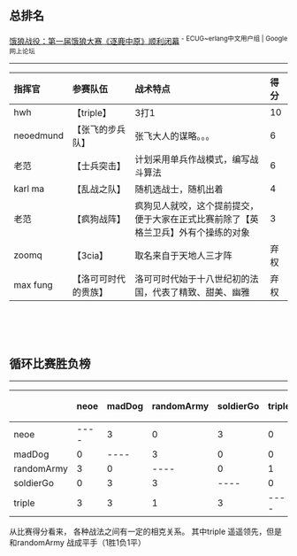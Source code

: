## 总排名 ##
[饿狼战役：第一届饿狼大赛《逐鹿中原》顺利闭幕](http://groups.google.com/group/ecug/browse_thread/thread/98b4a2439313be25)<sup> - ECUG~erlang中文用户组 | Google 网上论坛</sup>


---

| **指挥官** | **参赛队伍** | **战术特点** | **得分** |
|:--------|:---------|:---------|:-------|
|hwh      |【triple】  |3打1       | 10     |
|neoedmund|【张飞的步兵队】  | 张飞大人的谋略。。。 | 6      |
|老范       |【士兵突击】    |计划采用单兵作战模式，编写战斗算法| 6      |
|karl ma  |【乱战之队】    |随机选战士，随机出着| 4      |
|老范       |【疯狗战阵】    |疯狗见人就咬，这个提前提交，便于大家在正式比赛前除了【英格兰卫兵】外有个操练的对象| 3      |
|zoomq    |【3cia】    | 取名来自于天地人三才阵| 弃权     |
|max fung |【洛可可时代的贵族】|洛可可时代始于十八世纪初的法国，代表了精致、甜美、幽雅| 弃权     |

<br><br><br>
<h2>循环比赛胜负榜</h2>
<hr />
<table><thead><th>            </th><th> neoe </th><th> madDog </th><th> randomArmy </th><th> soldierGo </th><th> triple </th><th> 总分 </th></thead><tbody>
<tr><td> neoe       </td><td> ---- </td><td> 3      </td><td> 0          </td><td> 3         </td><td> 0      </td><td> 6    </td></tr>
<tr><td> madDog     </td><td> 0    </td><td> ----   </td><td> 3          </td><td> 0         </td><td> 0      </td><td> 3    </td></tr>
<tr><td> randomArmy </td><td> 3    </td><td> 0      </td><td> ----       </td><td> 0         </td><td> 1      </td><td> 4    </td></tr>
<tr><td> soldierGo  </td><td> 0    </td><td> 3      </td><td> 3          </td><td> ----      </td><td> 0      </td><td> 6    </td></tr>
<tr><td> triple     </td><td> 3    </td><td> 3      </td><td> 1          </td><td> 3         </td><td> ----   </td><td> 10   </td></tr></tbody></table>


从比赛得分看来， 各种战法之间有一定的相克关系。 其中triple 遥遥领先，但是和randomArmy 战成平手（1胜1负1平）